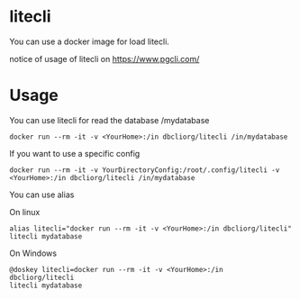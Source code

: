 # litecli

You can use a docker image for load litecli.

notice of usage of litecli on https://www.pgcli.com/

# Usage

You can use litecli for read the database <YourHome>/mydatabase

```
docker run --rm -it -v <YourHome>:/in dbcliorg/litecli /in/mydatabase
```

If you want to use a specific config

```
docker run --rm -it -v YourDirectoryConfig:/root/.config/litecli -v <YourHome>:/in dbcliorg/litecli /in/mydatabase
```

You can use alias

On linux

```
alias litecli="docker run --rm -it -v <YourHome>:/in dbcliorg/litecli"
litecli mydatabase
```

On Windows

```
@doskey litecli=docker run --rm -it -v <YourHome>:/in  dbcliorg/litecli
litecli mydatabase
```